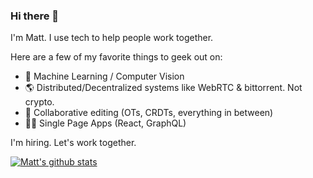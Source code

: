 ### Hi there 👋

I'm Matt. I use tech to help people work together.

Here are a few of my favorite things to geek out on:
- 🤖 Machine Learning / Computer Vision
- 🌎 Distributed/Decentralized systems like WebRTC & bittorrent. Not crypto. 
- 📝 Collaborative editing (OTs, CRDTs, everything in between)
- 🧑‍💻 Single Page Apps (React, GraphQL)

I'm hiring. Let's work together.

[![Matt's github stats](https://github-readme-stats.vercel.app/api?username=mattkrick&theme=dark&count_private=true&show_icons=true)](https://github.com/anuraghazra/github-readme-stats)
